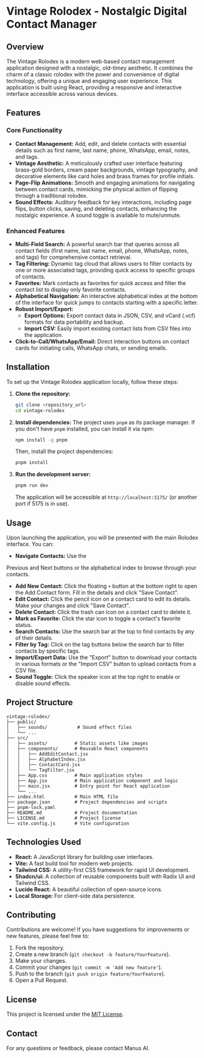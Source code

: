 # Vintage Rolodex - Nostalgic Digital Contact Manager

## Overview

The Vintage Rolodex is a modern web-based contact management application designed with a nostalgic, old-timey aesthetic. It combines the charm of a classic rolodex with the power and convenience of digital technology, offering a unique and engaging user experience. This application is built using React, providing a responsive and interactive interface accessible across various devices.

## Features

### Core Functionality

*   **Contact Management:** Add, edit, and delete contacts with essential details such as first name, last name, phone, WhatsApp, email, notes, and tags.
*   **Vintage Aesthetic:** A meticulously crafted user interface featuring brass-gold borders, cream paper backgrounds, vintage typography, and decorative elements like card holes and brass frames for profile initials.
*   **Page-Flip Animations:** Smooth and engaging animations for navigating between contact cards, mimicking the physical action of flipping through a traditional rolodex.
*   **Sound Effects:** Auditory feedback for key interactions, including page flips, button clicks, saving, and deleting contacts, enhancing the nostalgic experience. A sound toggle is available to mute/unmute.

### Enhanced Features

*   **Multi-Field Search:** A powerful search bar that queries across all contact fields (first name, last name, email, phone, WhatsApp, notes, and tags) for comprehensive contact retrieval.
*   **Tag Filtering:** Dynamic tag cloud that allows users to filter contacts by one or more associated tags, providing quick access to specific groups of contacts.
*   **Favorites:** Mark contacts as favorites for quick access and filter the contact list to display only favorite contacts.
*   **Alphabetical Navigation:** An interactive alphabetical index at the bottom of the interface for quick jumps to contacts starting with a specific letter.
*   **Robust Import/Export:**
    *   **Export Options:** Export contact data in JSON, CSV, and vCard (.vcf) formats for data portability and backup.
    *   **Import CSV:** Easily import existing contact lists from CSV files into the application.
*   **Click-to-Call/WhatsApp/Email:** Direct interaction buttons on contact cards for initiating calls, WhatsApp chats, or sending emails.

## Installation

To set up the Vintage Rolodex application locally, follow these steps:

1.  **Clone the repository:**
    ```bash
    git clone <repository_url>
    cd vintage-rolodex
    ```

2.  **Install dependencies:**
    The project uses `pnpm` as its package manager. If you don't have `pnpm` installed, you can install it via npm:
    ```bash
    npm install -g pnpm
    ```
    Then, install the project dependencies:
    ```bash
    pnpm install
    ```

3.  **Run the development server:**
    ```bash
    pnpm run dev
    ```
    The application will be accessible at `http://localhost:5175/` (or another port if 5175 is in use).

## Usage

Upon launching the application, you will be presented with the main Rolodex interface. You can:

*   **Navigate Contacts:** Use the 

Previous and Next buttons or the alphabetical index to browse through your contacts.
*   **Add New Contact:** Click the floating `+` button at the bottom right to open the Add Contact form. Fill in the details and click "Save Contact".
*   **Edit Contact:** Click the pencil icon on a contact card to edit its details. Make your changes and click "Save Contact".
*   **Delete Contact:** Click the trash can icon on a contact card to delete it.
*   **Mark as Favorite:** Click the star icon to toggle a contact's favorite status.
*   **Search Contacts:** Use the search bar at the top to find contacts by any of their details.
*   **Filter by Tag:** Click on the tag buttons below the search bar to filter contacts by specific tags.
*   **Import/Export Data:** Use the "Export" button to download your contacts in various formats or the "Import CSV" button to upload contacts from a CSV file.
*   **Sound Toggle:** Click the speaker icon at the top right to enable or disable sound effects.

## Project Structure

```
vintage-rolodex/
├── public/
│   ├── sounds/           # Sound effect files
│   └── ...
├── src/
│   ├── assets/          # Static assets like images
│   ├── components/      # Reusable React components
│   │   ├── AddEditContact.jsx
│   │   ├── AlphabetIndex.jsx
│   │   ├── ContactCard.jsx
│   │   └── TagFilter.jsx
│   ├── App.css          # Main application styles
│   ├── App.jsx          # Main application component and logic
│   ├── main.jsx         # Entry point for React application
│   └── ...
├── index.html           # Main HTML file
├── package.json         # Project dependencies and scripts
├── pnpm-lock.yaml
├── README.md            # Project documentation
├── LICENSE.md           # Project license
└── vite.config.js       # Vite configuration
```

## Technologies Used

*   **React:** A JavaScript library for building user interfaces.
*   **Vite:** A fast build tool for modern web projects.
*   **Tailwind CSS:** A utility-first CSS framework for rapid UI development.
*   **Shadcn/ui:** A collection of reusable components built with Radix UI and Tailwind CSS.
*   **Lucide React:** A beautiful collection of open-source icons.
*   **Local Storage:** For client-side data persistence.

## Contributing

Contributions are welcome! If you have suggestions for improvements or new features, please feel free to:

1.  Fork the repository.
2.  Create a new branch (`git checkout -b feature/YourFeature`).
3.  Make your changes.
4.  Commit your changes (`git commit -m 'Add new feature'`).
5.  Push to the branch (`git push origin feature/YourFeature`).
6.  Open a Pull Request.

## License

This project is licensed under the [MIT License](LICENSE.md).

## Contact

For any questions or feedback, please contact Manus AI.

